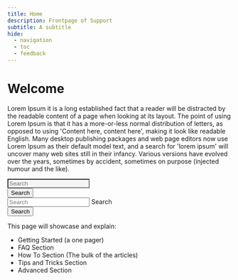 ```yaml
---
title: Home
description: Frontpage of Support
subtitle: A subtitle
hide:
  - navigation
  - toc
  - feedback
---
```

# Welcome
Lorem Ipsum it is a long established fact that a reader will be distracted by the readable content of a page when looking at its layout. The point of using Lorem Ipsum is that it has a more-or-less normal distribution of letters, as opposed to using 'Content here, content here', making it look like readable English. Many desktop publishing packages and web page editors now use Lorem Ipsum as their default model text, and a search for 'lorem ipsum' will uncover many web sites still in their infancy. Various versions have evolved over the years, sometimes by accident, sometimes on purpose (injected humour and the like).

<div class="center-container">
    <div id="center-search">
      <div class="mdc-text-field">
        <input class="mdc-text-field__input" id="input1" style="background-color: whitesmoke;" type="text" placeholder="Search">
      </div>
      <button class="md-button md-button--primary " id="move-button" onclick="moveText()">Search</button>
    </div>
  </div>

<div class="row">
  <div class="col s12 m6 offset-m3 center-align">
    <div class="input-field">
      <input id="input1" type="text" placeholder="Search">
      <label for="input1">Search</label>
    </div>
    <button class="btn waves-effect waves-light" id="move-button" onclick="moveText()">Search</button>
  </div>
</div>


This page will showcase and explain:
- Getting Started (a one pager)
- FAQ Section
- How To Section (The bulk of the articles)
- Tips and Tricks Section
- Advanced Section
